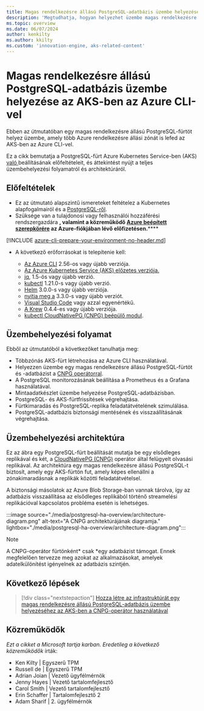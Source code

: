 ```yaml
---
title: Magas rendelkezésre állású PostgreSQL-adatbázis üzembe helyezésének áttekintése az AKS-ben az Azure CLI-vel
description: 'Megtudhatja, hogyan helyezhet üzembe magas rendelkezésre állású PostgreSQL-adatbázist az AKS-en a CloudNativePG operátorral az Azure CLI-vel.'
ms.topic: overview
ms.date: 06/07/2024
author: kenkilty
ms.author: kkilty
ms.custom: 'innovation-engine, aks-related-content'
---
```

# Magas rendelkezésre állású PostgreSQL-adatbázis üzembe helyezése az AKS-ben az Azure CLI-vel

Ebben az útmutatóban egy magas rendelkezésre állású PostgreSQL-fürtöt helyez üzembe, amely több Azure rendelkezésre állási zónát is lefed az AKS-ben az Azure CLI-vel.

Ez a cikk bemutatja a PostgreSQL-fürt Azure Kubernetes Service-ben (AKS)[ való ][what-is-aks]beállításának előfeltételeit, és áttekintést nyújt a teljes üzembehelyezési folyamatról és architektúráról.

## Előfeltételek

* Ez az útmutató alapszintű ismereteket feltételez a Kubernetes alapfogalmairól [][core-kubernetes-concepts] és a [PostgreSQL-ről][postgresql].
* Szüksége van a tulajdonosi vagy felhasználói hozzáférési rendszergazdára **, valamint a **közreműködő** [Azure beépített szerepkörére][azure-roles] az Azure-fiókjában lévő előfizetésen.******

[!INCLUDE [azure-cli-prepare-your-environment-no-header.md](~/reusable-content/azure-cli/azure-cli-prepare-your-environment-no-header.md)]

* A következő erőforrásokat is telepítenie kell:

  * [Az Azure CLI](/cli/azure/install-azure-cli) 2.56-os vagy újabb verziója.
  * [Az Azure Kubernetes Service (AKS) előzetes verziója.][aks-preview]
  * [jq][jq], 1.5-ös vagy újabb verzió.
  * [kubectl][install-kubectl] 1.21.0-s vagy újabb verzió.
  * [Helm][install-helm] 3.0.0-s vagy újabb verziója.
  * [nyitja meg a][install-openssl] 3.3.0-s vagy újabb verziót.
  * [Visual Studio Code][install-vscode] vagy azzal egyenértékű.
  * [A Krew][install-krew] 0.4.4-es vagy újabb verziója.
  * [kubectl CloudNativePG (CNPG) beépülő modul][cnpg-plugin].

## Üzembehelyezési folyamat

Ebből az útmutatóból a következőket tanulhatja meg:

* Többzónás AKS-fürt létrehozása az Azure CLI használatával.
* Helyezzen üzembe egy magas rendelkezésre állású PostgreSQL-fürtöt és -adatbázist a [CNPG operátorral][cnpg-plugin].
* A PostgreSQL monitorozásának beállítása a Prometheus és a Grafana használatával.
* Mintaadatkészlet üzembe helyezése PostgreSQL-adatbázisban.
* PostgreSQL- és AKS-fürtfrissítések végrehajtása.
* Fürtkimaradás és PostgreSQL-replika feladatátvételének szimulálása.
* PostgreSQL-adatbázis biztonsági mentésének és visszaállításának végrehajtása.

## Üzembehelyezési architektúra

Ez az ábra egy PostgreSQL-fürt beállítását mutatja be egy elsődleges replikával és két, a [CloudNativePG (CNPG)](https://cloudnative-pg.io/) operátor által felügyelt olvasási replikával. Az architektúra egy magas rendelkezésre állású PostgreSQL-t biztosít, amely egy AKS-fürtön fut, amely képes ellenállni a zónakimaradásnak a replikák közötti feladatátvételsel.

A biztonsági másolatok az Azure Blob Storage-ban [](/azure/storage/blobs/)vannak tárolva, így az adatbázis visszaállítása az elsődleges replikából történő streamelési replikációval kapcsolatos probléma esetén is lehetséges.

:::image source="./media/postgresql-ha-overview/architecture-diagram.png" alt-text="A CNPG architektúrájának diagramja." lightbox="./media/postgresql-ha-overview/architecture-diagram.png":::

> [!NOTE]
> A CNPG-operátor fürtönként* csak *egy adatbázist támogat. Ennek megfelelően tervezze meg azokat az alkalmazásokat, amelyek adatelkülönítést igényelnek az adatbázis szintjén.

## Következő lépések

> [!div class="nextstepaction"]
> [Hozza létre az infrastruktúrát egy magas rendelkezésre állású PostgreSQL-adatbázis üzembe helyezéséhez az AKS-ben a CNPG-operátor használatával][create-infrastructure]

## Közreműködők

*Ezt a cikket a Microsoft tartja karban. Eredetileg a következő közreműködők* írták:

* Ken Kilty | Egyszerű TPM
* Russell de | Egyszerű TPM
* Adrian Joian | Vezető ügyfélmérnök
* Jenny Hayes | Vezető tartalomfejlesztő
* Carol Smith | Vezető tartalomfejlesztő
* Erin Schaffer | Tartalomfejlesztő 2
* Adam Sharif | 2. ügyfélmérnök

<!-- LINKS -->
[what-is-aks]: ./what-is-aks.md
[postgresql]: https://www.postgresql.org/
[core-kubernetes-concepts]: ./concepts-clusters-workloads.md
[azure-roles]: ../role-based-access-control/built-in-roles.md
[aks-preview]: ./draft.md#install-the-aks-preview-azure-cli-extension
[jq]: https://jqlang.github.io/jq/
[install-kubectl]: https://kubernetes.io/docs/tasks/tools/install-kubectl/
[install-helm]: https://helm.sh/docs/intro/install/
[install-openssl]: https://www.openssl.org/
[install-vscode]: https://code.visualstudio.com/Download
[install-krew]: https://krew.sigs.k8s.io/
[cnpg-plugin]: https://cloudnative-pg.io/documentation/current/kubectl-plugin/#using-krew
[create-infrastructure]: ./create-postgresql-ha.md
